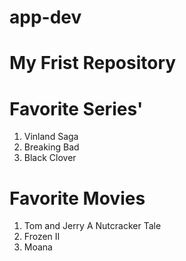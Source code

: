 # app-dev
# My Frist Repository

# Favorite Series'
1. Vinland Saga
2. Breaking Bad
3. Black Clover
   
# Favorite Movies
1. Tom and Jerry A Nutcracker Tale
2. Frozen II
3. Moana
